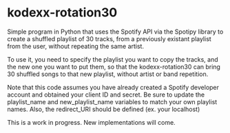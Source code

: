 # kodexx-rotation30

Simple program in Python that uses the Spotify API via the Spotipy library to create a shuffled playlist of 30 tracks, from a previously existant playlist from the user, without repeating the same artist.

To use it, you need to specify the playlist you want to copy the tracks, and the new one you want to put them, so that the kodexx-rotation30 can bring 30 shuffled songs to that new playlist, without artist or band repetition.

Note that this code assumes you have already created a Spotify developer account and obtained your client ID and secret. 
Be sure to update the playlist_name and new_playlist_name variables to match your own playlist names.
Also, the redirect_URI should be defined (ex. your localhost)

This is a work in progress.
New implementations will come.


